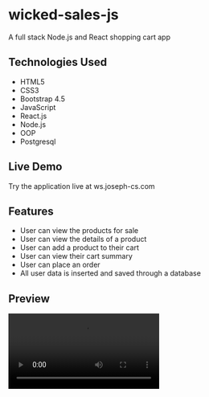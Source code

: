 # wicked-sales-js
A full stack Node.js and React shopping cart app

## Technologies Used
* HTML5
* CSS3
* Bootstrap 4.5
* JavaScript
* React.js
* Node.js
* OOP
* Postgresql

## Live Demo
Try the application live at ws.joseph-cs.com

## Features
* User can view the products for sale
* User can view the details of a product
* User can add a product to their cart
* User can view their cart summary
* User can place an order
* All user data is inserted and saved through a database

## Preview
![alt text](server/public/images/wicked-sales-gif.mp4)
